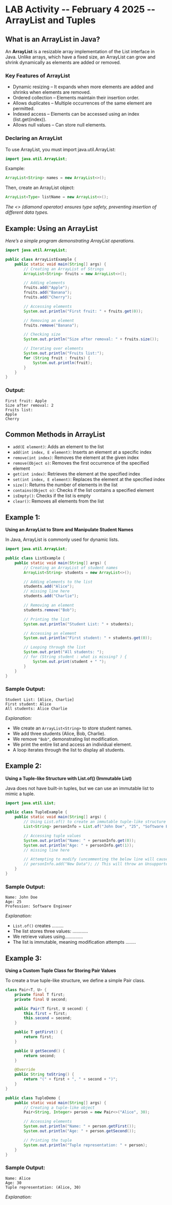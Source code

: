 # LAB Activity -- February 4 2025 -- ArrayList and Tuples

## What is an ArrayList in Java?

An **ArrayList** is a resizable array implementation of the List interface in Java. Unlike arrays, which have a fixed size, an ArrayList can grow and shrink dynamically as elements are added or removed.

### Key Features of ArrayList

* Dynamic resizing – It expands when more elements are added and shrinks when elements are removed.
* Ordered collection – Elements maintain their insertion order.
* Allows duplicates – Multiple occurrences of the same element are permitted.
* Indexed access – Elements can be accessed using an index (list.get(index)).
* Allows null values – Can store null elements.

### Declaring an ArrayList

To use ArrayList, you must import java.util.ArrayList:

```java
import java.util.ArrayList;
```

Example:

```java
ArrayList<String> names = new ArrayList<>();
```

Then, create an ArrayList object:

```java
ArrayList<Type> listName = new ArrayList<>();
```

*The <> (diamond operator) ensures type safety, preventing insertion of different data types.*

## Example: Using an ArrayList

*Here’s a simple program demonstrating ArrayList operations.*

```java
import java.util.ArrayList;

public class ArrayListExample {
    public static void main(String[] args) {
        // Creating an ArrayList of Strings
        ArrayList<String> fruits = new ArrayList<>();

        // Adding elements
        fruits.add("Apple");
        fruits.add("Banana");
        fruits.add("Cherry");

        // Accessing elements
        System.out.println("First fruit: " + fruits.get(0));

        // Removing an element
        fruits.remove("Banana");

        // Checking size
        System.out.println("Size after removal: " + fruits.size());

        // Iterating over elements
        System.out.println("Fruits list:");
        for (String fruit : fruits) {
            System.out.println(fruit);
        }
    }
}
```

### Output:

```
First fruit: Apple
Size after removal: 2
Fruits list:
Apple
Cherry
```

## Common Methods in ArrayList

* `add(E element)`: Adds an element to the list
* `add(int index, E element)`:	Inserts an element at a specific index
* `remove(int index)`:	Removes the element at the given index
* `remove(Object o)`:	Removes the first occurrence of the specified element
* `get(int index)`:	Retrieves the element at the specified index
* `set(int index, E element)`:	Replaces the element at the specified index
* `size()`:	Returns the number of elements in the list
* `contains(Object o)`:	Checks if the list contains a specified element
* `isEmpty()`:	Checks if the list is empty
* `clear()`:	Removes all elements from the list

## Example 1:

**Using an ArrayList to Store and Manipulate Student Names**

In Java, ArrayList is commonly used for dynamic lists.

```java
import java.util.ArrayList;

public class ListExample {
    public static void main(String[] args) {
        // Creating an ArrayList of student names
        ArrayList<String> students = new ArrayList<>();

        // Adding elements to the list
        students.add("Alice");
        // missing line here
        students.add("Charlie");

        // Removing an element
        students.remove("Bob");

        // Printing the list
        System.out.println("Student List: " + students);

        // Accessing an element
        System.out.println("First student: " + students.get(0));

        // Looping through the list
        System.out.print("All students: ");
        // for (String student : what is missing? ) {
            System.out.print(student + " ");
        }
    }
}
```

### Sample Output:

```
Student List: [Alice, Charlie]
First student: Alice
All students: Alice Charlie 
```

*Explanation:*

* We create an `ArrayList<String>` to store student names.
* We add three students (Alice, Bob, Charlie).
* We remove `"Bob"`, demonstrating list modification.
* We print the entire list and access an individual element.
* A loop iterates through the list to display all students.

## Example 2:

**Using a Tuple-like Structure with List.of() (Immutable List)**

Java does not have built-in tuples, but we can use an immutable list to mimic a tuple.

```java
import java.util.List;

public class TupleExample {
    public static void main(String[] args) {
        // Using List.of() to create an immutable tuple-like structure
        List<String> personInfo = List.of("John Doe", "25", "Software Engineer");

        // Accessing tuple values
        System.out.println("Name: " + personInfo.get(0));
        System.out.println("Age: " + personInfo.get(1));
        // missing line here

        // Attempting to modify (uncommenting the below line will cause an error)
        // personInfo.add("New Data"); // This will throw an UnsupportedOperationException
    }
}
```

### Sample Output:

```
Name: John Doe
Age: 25
Profession: Software Engineer
```

*Explanation:*

* `List.of()` creates .........
* The list stores three values: ............
* We retrieve values using..............
* The list is immutable, meaning modification attempts ........

## Example 3:

**Using a Custom Tuple Class for Storing Pair Values**

To create a true tuple-like structure, we define a simple Pair class.

```java
class Pair<T, U> {
    private final T first;
    private final U second;

    public Pair(T first, U second) {
        this.first = first;
        this.second = second;
    }

    public T getFirst() {
        return first;
    }

    public U getSecond() {
        return second;
    }

    @Override
    public String toString() {
        return "(" + first + ", " + second + ")";
    }
}

public class TupleDemo {
    public static void main(String[] args) {
        // Creating a tuple-like object
        Pair<String, Integer> person = new Pair<>("Alice", 30);

        // Accessing elements
        System.out.println("Name: " + person.getFirst());
        System.out.println("Age: " + person.getSecond());

        // Printing the tuple
        System.out.println("Tuple representation: " + person);
    }
}
```

### Sample Output:

```
Name: Alice
Age: 30
Tuple representation: (Alice, 30)
```

*Explanation:*
